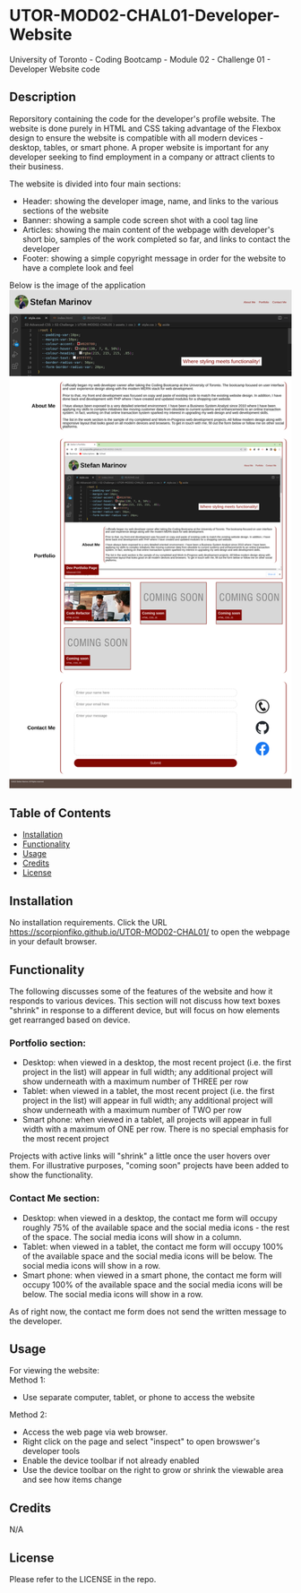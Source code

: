 # UTOR-MOD02-CHAL01-Developer-Website
University of Toronto - Coding Bootcamp - Module 02 - Challenge 01 - Developer Website code

## Description

Reporsitory containing the code for the developer's profile website. The website is done purely in HTML and CSS taking advantage of the Flexbox design to ensure the website is compatible with all modern devices - desktop, tables, or smart phone. A proper website is important for any developer seeking to find employment in a company or attract clients to their business.

The website is divided into four main sections:
- Header: showing the developer image, name, and links to the various sections of the website
- Banner: showing a sample code screen shot with a cool tag line
- Articles: showing the main content of the webpage with developer's short bio, samples of the work completed so far, and links to contact the developer
- Footer: showing a simple copyright message in order for the website to have a complete look and feel 

Below is the image of the application
![Website](./assets/images/scorpionfiko.github.io_UTOR-MOD02-CHAL01-Developer-Website_.png)

## Table of Contents

- [Installation](#installation)
- [Functionality](#functionality)
- [Usage](#usage)
- [Credits](#credits)
- [License](#license)

## Installation

No installation requirements. Click the URL https://scorpionfiko.github.io/UTOR-MOD02-CHAL01/ to open the webpage in your default browser.

## Functionality
The following discusses some of the features of the website and how it responds to various devices. This section will not discuss how text boxes "shrink" in response to a different device, but will focus on how elements get rearranged based on device.
### Portfolio section:
- Desktop: when viewed in a desktop, the most recent project (i.e. the first project in the list) will appear in full width; any additional project will show underneath with a maximum number of THREE per row
- Tablet: when viewed in a tablet, the most recent project (i.e. the first project in the list) will appear in full width; any additional project will show underneath with a maximum number of TWO per row
- Smart phone: when viewed in a tablet, all projects will appear in full width with a maximum of ONE per row. There is no special emphasis for the most recent project

Projects with active links will "shrink" a little once the user hovers over them. For illustrative purposes, "coming soon" projects have been added to show the functionality.

### Contact Me section:
- Desktop: when viewed in a desktop, the contact me form will occupy roughly 75% of the available space and the social media icons - the rest of the space. The social media icons will show in a column.
- Tablet: when viewed in a tablet, the contact me form will occupy 100% of the available space and the social media icons will be below. The social media icons will show in a row.
- Smart phone: when viewed in a smart phone, the contact me form will occupy 100% of the available space and the social media icons will be below. The social media icons will show in a row.

As of right now, the contact me form does not send the written message to the developer.


## Usage

For viewing the website:<br />
Method 1:
- Use separate computer, tablet, or phone to access the website


Method 2:
- Access the web page via web browser.
- Right click on the page and select "inspect" to open browswer's developer tools
- Enable the device toolbar if not already enabled
- Use the device toolbar on the right to grow or shrink the viewable area and see how items change

## Credits

N/A

## License

Please refer to the LICENSE in the repo.
